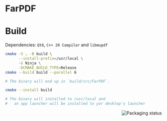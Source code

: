 # FarPDF

# Build

Dependencies: `Qt6`, `C++ 20 Compiler` and `libmupdf`

```bash
cmake -S . -B build \
      --install-prefix=/usr/local \
      -G Ninja \
      -DCMAKE_BUILD_TYPE=Release
cmake --build build --parallel 6

# The binary will end up in `build/src/FarPDF`.

cmake --install build

# The binary will installed to /usr/local and
#   an app launcher will be installed to yor desktop's launcher
```

<a href="https://repology.org/project/farpdf/versions">
    <img src="https://repology.org/badge/vertical-allrepos/farpdf.svg" alt="Packaging status" align="right">
</a>